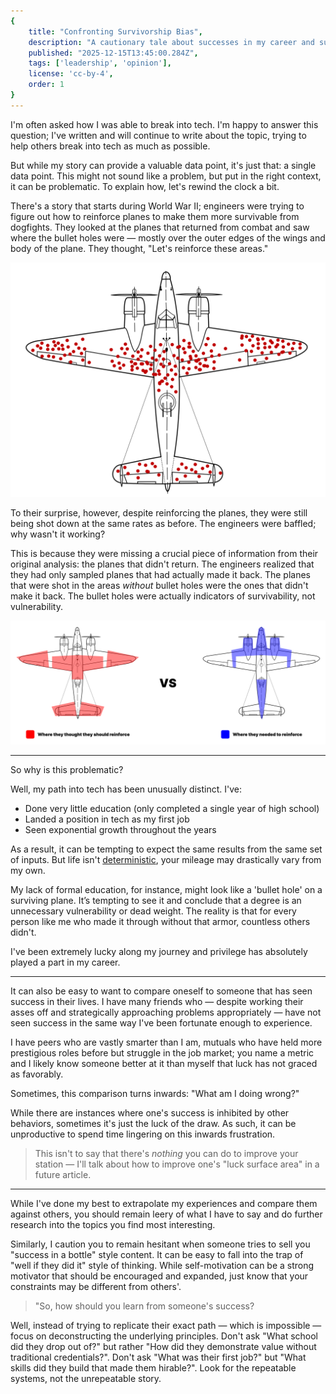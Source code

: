 ```yaml
---
{
    title: "Confronting Survivorship Bias",
    description: "A cautionary tale about successes in my career and survivorship bias.",
    published: "2025-12-15T13:45:00.284Z",
    tags: ['leadership', 'opinion'],
    license: 'cc-by-4',
    order: 1
}
---
```


I'm often asked how I was able to break into tech. I'm happy to answer this question; I've written and will continue to write about the topic, trying to help others break into tech as much as possible.

But while my story can provide a valuable data point, it's just that: a single data point. This might not sound like a problem, but put in the right context, it can be problematic. To explain how, let's rewind the clock a bit.

There's a story that starts during World War II; engineers were trying to figure out how to reinforce planes to make them more survivable from dogfights. They looked at the planes that returned from combat and saw where the bullet holes were — mostly over the outer edges of the wings and body of the plane. They thought, "Let's reinforce these areas."

![A plane with red dots to indicate damage taken from bullet holes](./plane.svg)

To their surprise, however, despite reinforcing the planes, they were still being shot down at the same rates as before. The engineers were baffled; why wasn't it working?

This is because they were missing a crucial piece of information from their original analysis: the planes that didn't return. The engineers realized that they had only sampled planes that had actually made it back. The planes that were shot in the areas _without_ bullet holes were the ones that didn't make it back. The bullet holes were actually indicators of survivability, not vulnerability.

![The parts they thought they should reenforce were the opposite of the parts they needed to](./plane_compare.svg)

------

So why is this problematic?

Well, my path into tech has been unusually distinct. I've:

- Done very little education (only completed a single year of high school)
- Landed a position in tech as my first job
- Seen exponential growth throughout the years

As a result, it can be tempting to expect the same results from the same set of inputs. But life isn't [deterministic](https://en.wikipedia.org/wiki/Deterministic_system#:~:text=A%20deterministic%20model%20will%20thus%20always%20produce%20the%20same%20output%20from%20a%20given%20starting%20condition%20or%20initial%20state.), your mileage may drastically vary from my own.

My lack of formal education, for instance, might look like a 'bullet hole' on a surviving plane. It’s tempting to see it and conclude that a degree is an unnecessary vulnerability or dead weight. The reality is that for every person like me who made it through without that armor, countless others didn't.

I've been extremely lucky along my journey and privilege has absolutely played a part in my career.

-------

It can also be easy to want to compare oneself to someone that has seen success in their lives. I have many friends who — despite working their asses off and strategically approaching problems appropriately — have not seen success in the same way I've been fortunate enough to experience.

I have peers who are vastly smarter than I am, mutuals who have held more prestigious roles before but struggle in the job market; you name a metric and I likely know someone better at it than myself that luck has not graced as favorably.

Sometimes, this comparison turns inwards: "What am I doing wrong?"

While there are instances where one's success is inhibited by other behaviors, sometimes it's just the luck of the draw. As such, it can be unproductive to spend time lingering on this inwards frustration.

> This isn't to say that there's _nothing_ you can do to improve your station — I'll talk about how to improve one's "luck surface area" in a future article.

----------

While I've done my best to extrapolate my experiences and compare them against others, you should remain leery of what I have to say and do further research into the topics you find most interesting.

Similarly, I caution you to remain hesitant when someone tries to sell you "success in a bottle" style content. It can be easy to fall into the trap of "well if they did it" style of thinking. While self-motivation can be a strong motivator that should be encouraged and expanded, just know that your constraints may be different from others'.

> "So, how should you learn from someone's success?

Well, instead of trying to replicate their exact path — which is impossible — focus on deconstructing the underlying principles. Don't ask "What school did they drop out of?" but rather "How did they demonstrate value without traditional credentials?". Don't ask "What was their first job?" but "What skills did they build that made them hirable?". Look for the repeatable systems, not the unrepeatable story.
